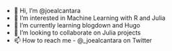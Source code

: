 - 👋 Hi, I’m @joealcantara
- 👀 I’m interested in Machine Learning with R and Julia
- 🌱 I’m currently learning blogdown and Hugo
- 💞️ I’m looking to collaborate on Julia projects
- 📫 How to reach me - @_joealcantara on Twitter

<!---
joealcantara/joealcantara is a ✨ special ✨ repository because its `README.md` (this file) appears on your GitHub profile.
You can click the Preview link to take a look at your changes.
--->
